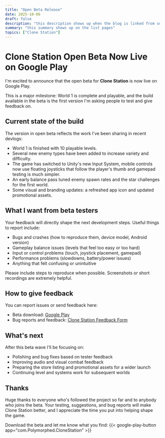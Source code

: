 ```yaml
---
title: "Open Beta Release"
date: 2025-10-06
draft: false
description: "this description shows up when the blog is linked from social media"
summary: "this summary shows up on the list pages"
topics: ["Clone Station"]
---
```

# Clone Station Open Beta Now Live on Google Play

I'm excited to announce that the open beta for **Clone Station** is now live on Google Play.

This is a major milestone: World 1 is complete and playable, and the build available in the beta is the first version I'm asking people to test and give feedback on.

## Current state of the build
The version in open beta reflects the work I've been sharing in recent devlogs:
- World 1 is finished with 10 playable levels.
- Several new enemy types have been added to increase variety and difficulty.
- The game has switched to Unity's new Input System, mobile controls now use floating joysticks that follow the player's thumb and gamepad testing is much simpler.
- An early balance pass tuned enemy spawn rates and the star challenges for the first world.
- Some visual and branding updates: a refreshed app icon and updated promotional assets.

## What I want from beta testers
Your feedback will directly shape the next development steps. Useful things to report include:
- Bugs and crashes (how to reproduce them, device model, Android version)
- Gameplay balance issues (levels that feel too easy or too hard)
- Input or control problems (touch, joystick placement, gamepad)
- Performance problems (slowdowns, battery/power issues)
- Anything that felt confusing or unintuitive

Please include steps to reproduce when possible. Screenshots or short recordings are extremely helpful.

## How to give feedback
You can report issues or send feedback here:
- Beta download: [Google Play](https://play.google.com/store/apps/details?id=com.Polymorphed.CloneStation)
- Bug reports and feedback: [Clone Station Feedback Form](https://forms.gle/P12tiZ3S1D9aoRfV7)  


## What's next
After this beta wave I'll be focusing on:
- Polishing and bug fixes based on tester feedback
- Improving audio and visual combat feedback
- Preparing the store listing and promotional assets for a wider launch
- Continuing level and systems work for subsequent worlds

## Thanks
Huge thanks to everyone who's followed the project so far and to anybody who joins the beta. Your testing, suggestions, and bug reports will make Clone Station better, and I appreciate the time you put into helping shape the game.

Download the beta and let me know what you find:
{{< google-play-button app="com.Polymorphed.CloneStation" >}}
